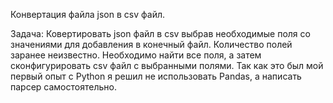 Конвертация файла json в csv файл.

Задача:
Ковертировать json файл в csv выбрав необходимые поля со значениями для добавления в конечный файл. Количество полей заранее неизвестно. Необходимо найти все поля, а затем сконфигурировать csv файл с выбранными полями.
Так как это был мой первый опыт с Python я решил не использовать Pandas, а написать парсер самостоятельно.
